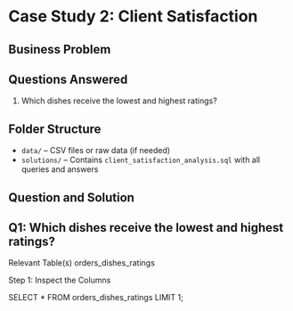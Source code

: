 # Case Study 2: Client Satisfaction

## Business Problem


## Questions Answered
1. Which dishes receive the lowest and highest ratings?

## Folder Structure
- `data/` – CSV files or raw data (if needed)
- `solutions/` – Contains `client_satisfaction_analysis.sql` with all queries and answers


## Question and Solution

## Q1: Which dishes receive the lowest and highest ratings?

Relevant Table(s)
orders_dishes_ratings

Step 1: Inspect the Columns

SELECT * 
FROM orders_dishes_ratings 
LIMIT 1;

